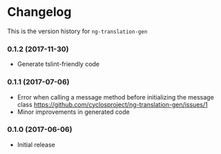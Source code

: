 # Changelog
This is the version history for `ng-translation-gen`

### 0.1.2 (2017-11-30)
- Generate tslint-friendly code

### 0.1.1 (2017-07-06)
- Error when calling a message method before initializing the message class
  https://github.com/cyclosproject/ng-translation-gen/issues/1
- Minor improvements in generated code

### 0.1.0 (2017-06-06)
- Initial release
